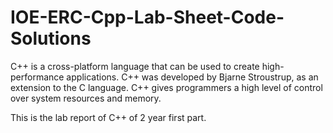 # IOE-ERC-Cpp-Lab-Sheet-Code-Solutions

C++ is a cross-platform language that can be used to create high-performance applications. C++ was developed by Bjarne Stroustrup, as an extension to the C language. C++ gives programmers a high level of control over system resources and memory.

This is the lab report of C++  of 2 year first part.

